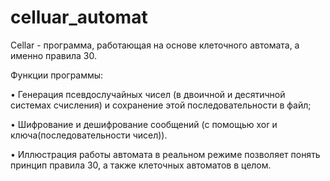 # celluar_automat
Cellar - программа, работающая на основе клеточного автомата, а именно правила 30. 

Функции программы:

•	Генерация псевдослучайных чисел (в двоичной и десятичной системах счисления) и сохранение этой последовательности в файл;

•	Шифрование и дешифрование сообщений (с помощью xor и ключа(последовательности чисел)).

•	Иллюстрация работы автомата в реальном режиме позволяет понять принцип правила 30, а также клеточных автоматов в целом.
